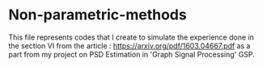 # Non-parametric-methods
This file represents codes that I create to simulate the experience done in the section VI from the article : https://arxiv.org/pdf/1603.04667.pdf as a part from my project on PSD Estimation in 'Graph Signal Processing' GSP.
